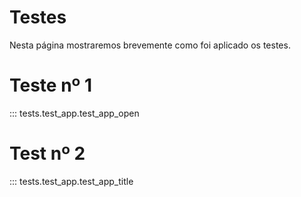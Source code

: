# Testes

Nesta página mostraremos brevemente como foi aplicado os testes.

# Teste nº 1
::: tests.test_app.test_app_open

# Test nº 2
::: tests.test_app.test_app_title